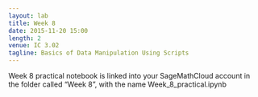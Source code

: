 ```yaml
---
layout: lab
title: Week 8
date: 2015-11-20 15:00
length: 2
venue: IC 3.02
tagline: Basics of Data Manipulation Using Scripts
---
```


Week 8 practical notebook is linked into your SageMathCloud account in the folder called “Week 8”, with the name Week_8_practical.ipynb
